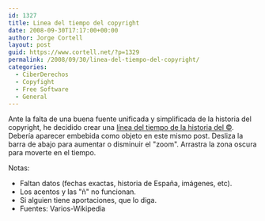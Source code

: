 ```yaml
---
id: 1327
title: Linea del tiempo del copyright
date: 2008-09-30T17:17:00+00:00
author: Jorge Cortell
layout: post
guid: https://www.cortell.net/?p=1329
permalink: /2008/09/30/linea-del-tiempo-del-copyright/
categories:
  - CiberDerechos
  - Copyfight
  - Free Software
  - General
---
```

Ante la falta de una buena fuente unificada y simplificada de la historia del copyright, he decidido crear una <a title="TimeToast" href="https://www.timetoast.com/timelines/4596" target="_blank">línea del tiempo de la historia del ©</a>. Debería aparecer embebida como objeto en este mismo post. Desliza la barra de abajo para aumentar o disminuir el "zoom". Arrastra la zona oscura para moverte en el tiempo.

Notas:

  * Faltan datos (fechas exactas, historia de España, imágenes, etc).
  * Los acentos y las "ñ" no funcionan.
  * Si alguien tiene aportaciones, que lo diga.
  * Fuentes: Varios-Wikipedia